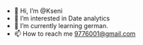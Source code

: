 - 👋 Hi, I’m @Kseni
- 👀 I’m interested in Date analytics
- 🌱 I’m currently learning german.
- 📫 How to reach me 9776001@gmail.com

<!---
Kseni/Kseni is a ✨ special ✨ repository because its `README.md` (this file) appears on your GitHub profile.
You can click the Preview link to take a look at your changes.
--->
